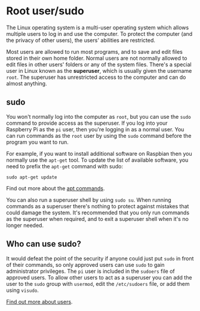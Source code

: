 # Root user/sudo

The Linux operating system is a multi-user operating system which allows multiple users to log in and use the computer. To protect the computer (and the privacy of other users), the users' abilities are restricted. 

Most users are allowed to run most programs, and to save and edit files stored in their own home folder. Normal users are not normally allowed to edit files in other users' folders or any of the system files. There's a special user in Linux known as the **superuser**, which is usually given the username `root`. The superuser has unrestricted access to the computer and can do almost anything.

## sudo

You won't normally log into the computer as `root`, but you can use the `sudo` command to provide access as the superuser. If you log into your Raspberry Pi as the `pi` user, then you're logging in as a normal user. You can run commands as the `root` user by using the `sudo` command before the program you want to run. 

For example, if you want to install additional software on Raspbian then you normally use the `apt-get` tool. To update the list of available software, you need to prefix the `apt-get` command with sudo:

`sudo apt-get update`

Find out more about the [apt commands](../software/apt.md).

You can also run a superuser shell by using `sudo su`. When running commands as a superuser there's nothing to protect against mistakes that could damage the system. It's recommended that you only run commands as the superuser when required, and to exit a superuser shell when it's no longer needed.

## Who can use sudo?

It would defeat the point of the security if anyone could just put `sudo` in front of their commands, so only approved users can use `sudo` to gain administrator privileges. The `pi` user is included in the `sudoers` file of approved users. To allow other users to act as a superuser you can add the user to the `sudo` group with `usermod`, edit the `/etc/sudoers` file, or add them using `visudo`.

[Find out more about users](users.md).
